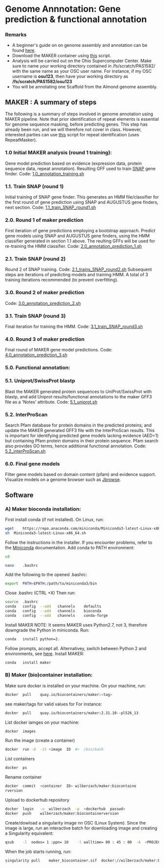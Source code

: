
# Genome	Annnotation: Gene prediction & functional annotation

### Remarks
* A beginner's guide on on genome assembly and annotation can be found [here](https://www.nature.com/articles/nrg3174). 
* Download the MAKER container using [this](https://github.com/Wilber/Genome-Annotation/blob/master/makerContainerBuild.sh) script.
* Analysis will be carried out on the Ohio Supercomputer Center. Make sure to name your working directory contained in /fs/scratch/PAS1582/ with the same name as your OSC user name. For instance, if my OSC username is **osu123**, then have your working directory as **/fs/scratch/PAS1582/osu123**
* You will be annotating one Scaffold from the Almond genome assembly. 
## MAKER :	A summary	of	steps
The following is a summary	of	steps	involved	in	genome	annotation	using	MAKER pipeline. Note that prior identification of repeat elements is essential for genome sequence masking, before predicting genes. This step has already been run, and we will therefore not cover in class. However, interested parties can use [this](https://github.com/Wilber/Genome-Annotation/blob/master/repeat_identification.sh) script for repeat identification (uses RepeatMasker). 
### 1.0 Initial	MAKER analysis (round 1  training):	
Gene model prediction	based	on	evidence (expression	data,	protein sequence data,	repeat	annotation). Resulting GFF used to train [SNAP](https://github.com/KorfLab/SNAP) gene finder.
Code: [1.0_annotation_training.sh](https://github.com/Wilber/Genome-Annotation/blob/master/1.0_annotation_training.sh)
### 1.1. Train SNAP (round 1)
Initial training of SNAP gene finder. This	generates an HMM file/classifier for the first round of gene prediction using SNAP and AUGUSTUS gene finders, next section.
Code: [1.1_train_SNAP_round1.sh](https://github.com/Wilber/Genome-Annotation/blob/master/1.1_train_SNAP_round1.sh)
### 2.0. Round 1 of maker prediction 
First iteration of gene predictions employing a bootstrap approach. Predict gene models using SNAP and AUGUSTUS gene finders, using the HMM classifier generated in section 1.1 above. The reulting GFFs will be used for re-training the HMM classifier. 
Code: [2.0_annotation_prediction_1.sh](https://github.com/Wilber/Genome-Annotation/blob/master/2.0_annotation_prediction_1.sh)
### 2.1. Train SNAP (round 2)
Round 2 of SNAP training. 
Code: [2.1_trains_SNAP_round2.sh](https://github.com/Wilber/Genome-Annotation/blob/master/2.1_train_SNAP_round2.sh)
Subsequent steps are iterations of predicting models and training HMM. A total of 3 training iterations recommended (to prevent overfitting).
### 3.0. Round 2 of maker prediction
Code: [3.0_annotation_prediction_2.sh](https://github.com/Wilber/Genome-Annotation/blob/master/3.0_annotation_prediction_2.sh)
### 3.1. Train SNAP (round 3)
Final iteration for training the HMM. 
Code: [3.1_train_SNAP_round3.sh](https://github.com/Wilber/Genome-Annotation/blob/master/3.1_train_SNAP_round3.sh)
### 4.0. Round 3 of maker prediction
Final round of MAKER gene model predictions.
Code: [4.0_annotation_prediction_3.sh](https://github.com/Wilber/Genome-Annotation/blob/master/4.0_annotation_prediction_3.sh)
### 5.0. Functional	annotation:
### 5.1. Uniprot/SwissProt blastp
Blast the	MAKER	generated	protein	sequences	to UniProt/SwissProt	with	blastp,	and	add	Uniprot results/functional	annotations	to	the	maker	GFF3 file as a	'Notes' attribute.
Code: [5.1_uniprot.sh](https://github.com/Wilber/Genome-Annotation/blob/master/5.1_uniprot.sh)
### 5.2. InterProScan
Search Pfam database for protein domains in the predicted proteins;	and	update	the	MAKER	generated GFF3	file	with	the	InterProScan	results.	This	is	important	for identifying	predicted	gene	models	lacking	evidence	(AED=1)	but containing	Pfam protein	domains	in	their	protein	sequence. Pfam search also provides GO terms, hence additional functional annotation.
Code: [5.2_interProScan.sh](https://github.com/Wilber/Genome-Annotation/blob/master/5.2_interProScan.sh)
### 6.0. Final gene models
Filter	gene	models	based	on	domain	content (pfam)	and	evidence support.	Visualize	models	on	a	genome	browser	such	as	[Jbrowse](http://jbrowse.org/).


## Software

### A)	Maker	bioconda	installation:

First	install	conda	(if	not	installed).
On	Linux,	run:

```sh
wget	https://repo.anaconda.com/miniconda/Miniconda3-latest-Linux-x86_64.sh
sh	Miniconda3-latest-Linux-x86_64.sh
```
Follow	the	instructions	in	the	installer.	If	you	encounter	problems,	refer to	the	[Miniconda](https://conda.io/en/latest/miniconda.html) documentation.
Add	conda	to	PATH	environment:

```sh
cd
```

```sh
nano	.bashrc
```
Add	the	following	to	the	opened	.bashrc:
```sh
export	PATH=$PATH:/path/to/miniconda3/bin
```
Close	.bashrc	(CTRL	+X)
Then	run:
```sh
source	.bashrc
conda	config	--add	channels	defaults
conda	config	--add	channels	bioconda
conda	config	--add	channels	conda-forge
```
Install	MAKER
NOTE:	It	seems	MAKER	uses	Python2.7,	not	3,	therefore	downgrade	the
Python	in	miniconda.
Run:
```sh
conda	install	python=2.
```
Follow	prompts,	accept	all.	Alternativey,	switch	between	Python	2	and	environments,	see	[here](https://docs.anaconda.com/anaconda/user-guide/tasks/switch-environment/).
Install	MAKER:
```sh
conda	install	maker
```
### B)	Maker	(bio)container	installation:
Make	sure	docker	is	installed	on	your	machine. On	your	machine,	run:
```sh
docker	pull	quay.io/biocontainers/maker:<tag>
```
see	maker/tags for	valid	values	for	<tag>
For	instance:
```sh
docker	pull	quay.io/biocontainers/maker:2.31.10--pl526_13
```
List	docker	iamges	on	your	machine:
```sh
docker	images
```
Run	the	image	(create	a	container)
```sh
docker	run	-d	-it	<image	ID	#>	/bin/bash
```
List	containers
```sh
docker	ps
```
Rename	container
```sh
docker	commit	<container	ID>	wilberzach/maker:biocontaine
rversion
```
Upload	to	dockerhub	repository

```sh
docker	login	-u	wilberzach	-p	<dockerhub	passwd>
docker	push	wilberzach/maker:biocontainerversion
```
Create/dowload	a	singularity	image	nn	OSC	(Linux	System). Since	the	image	is	large,	run	an	interactive	batch	for	downloading image	and	creating	a	Singularity	equivalent:

```sh
qsub	-l	nodes= 1 :ppn= 10	 -l	walltime= 00 : 45 : 00 	-A	<PROJECT	ID>
```
When	the	job	starts	running,	run:
```sh
singularity	pull	maker_biocontainer.sif	docker://wilberzach/maker:biocontainerversion
```


